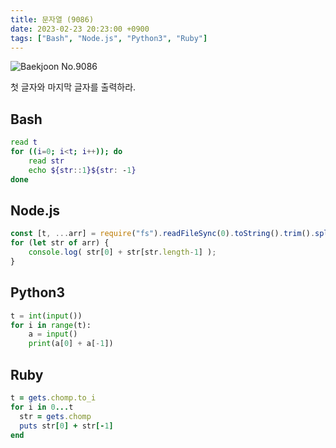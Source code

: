 ```yaml
---
title: 문자열 (9086)
date: 2023-02-23 20:23:00 +0900
tags: ["Bash", "Node.js", "Python3", "Ruby"]
---
```


![Baekjoon No.9086](https://cdn.jsdelivr.net/gh/kimzuni/cdn/blog/baekjoon-9086.png)

첫 글자와 마지막 글자를 출력하라.

## Bash

```bash
read t
for ((i=0; i<t; i++)); do
	read str
	echo ${str::1}${str: -1}
done
```

## Node.js

```javascript
const [t, ...arr] = require("fs").readFileSync(0).toString().trim().split("\n");
for (let str of arr) {
	console.log( str[0] + str[str.length-1] );
}
```

## Python3

```python
t = int(input())
for i in range(t):
    a = input()
    print(a[0] + a[-1])
```

## Ruby

```ruby
t = gets.chomp.to_i
for i in 0...t
  str = gets.chomp
  puts str[0] + str[-1]
end
```
